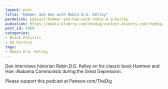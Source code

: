 ```yaml
---
layout: post
title: "Hammer and Hoe with Robin D.G. Kelley"
permalink: podcast/hammer-and-hoe-with-robin-d-g-kelley
audiolink: https://media.blubrry.com/thedig/content.blubrry.com/thedig/The_Dig-EP_306-Kelley.mp3
post_id: 1960
categories: 
- Black Politics
- US History
tags: 
- Robin D.G. Kelley
---
```


Dan interviews historian Robin D.G. Kelley on his classic book 
Hammer and Hoe: Alabama Communists during the Great Depression.

Please support this podcast at Patreon.com/TheDig